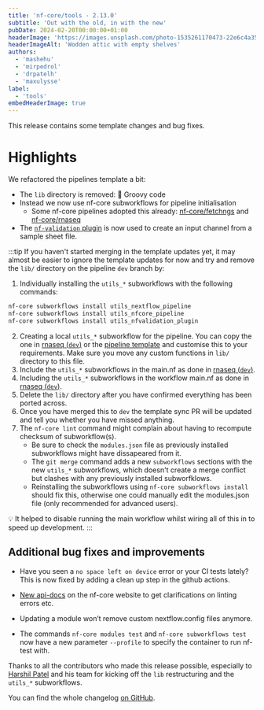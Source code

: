 ```yaml
---
title: 'nf-core/tools - 2.13.0'
subtitle: 'Out with the old, in with the new'
pubDate: 2024-02-20T00:00:00+01:00
headerImage: 'https://images.unsplash.com/photo-1535261170473-22e6c4a35c43'
headerImageAlt: 'Wodden attic with empty shelves'
authors:
  - 'mashehu'
  - 'mirpedrol'
  - 'drpatelh'
  - 'maxulysse'
label:
  - 'tools'
embedHeaderImage: true
---
```


This release contains some template changes and bug fixes.

# Highlights

We refactored the pipelines template a bit:

- The `lib` directory is removed: :wave: Groovy code
- Instead we now use nf-core subworkflows for pipeline initialisation
  - Some nf-core pipelines adopted this already: [nf-core/fetchngs](https://github.com/nf-core/fetchngs/tree/dev) and [nf-core/rnaseq](https://github.com/nf-core/rnaseq/tree/dev)
- The [`nf-validation` plugin](https://nextflow-io.github.io/nf-validation/1.1/) is now used to create an input channel from a sample sheet file.

:::tip
If you haven't started merging in the template updates yet, it may almost be easier to ignore the template updates for now and try and remove the `lib/` directory on the pipeline `dev` branch by:

1. Individually installing the `utils_*` subworkflows with the following commands:

```bash
nf-core subworkflows install utils_nextflow_pipeline
nf-core subworkflows install utils_nfcore_pipeline
nf-core subworkflows install utils_nfvalidation_plugin
```

2. Creating a local `utils_*` subworkflow for the pipeline. You can copy the one in [rnaseq (`dev`)](https://github.com/nf-core/rnaseq/blob/dev/subworkflows/local/utils_nfcore_rnaseq_pipeline/main.nf) or the [pipeline template](https://github.com/nf-core/tools/blob/master/nf_core/pipeline-template/subworkflows/local/utils_nfcore_pipeline_pipeline/main.nf) and customise this to your requirements. Make sure you move any custom functions in `lib/` directory to this file.
3. Include the `utils_*` subworkflows in the main.nf as done in [rnaseq (`dev`)](https://github.com/nf-core/rnaseq/blob/48663bffadb900e1ae4e11fb3391134cbf12ffc7/main.nf#L22-L25).
4. Including the `utils_*` subworkflows in the workflow main.nf as done in [rnaseq (`dev`)](https://github.com/nf-core/rnaseq/blob/48663bffadb900e1ae4e11fb3391134cbf12ffc7/workflows/rnaseq/main.nf#L25-L30).
5. Delete the `lib/` directory after you have confirmed everything has been ported across.
6. Once you have merged this to `dev` the template sync PR will be updated and tell you whether you have missed anything.
7. The `nf-core lint` command might complain about having to recompute checksum of subworkflow(s).
    - Be sure to check the `modules.json` file as previously installed subworkflows might have dissapeared from it.
    - The `git merge` command adds a new `subworkflows` sections with the new `utils_*` subworkflows, which doesn't create a merge conflict but clashes with any previously installed subworfklows.
    - Reinstalling the subworkflows using `nf-core subworkflows install` should fix this, otherwise one could manually edit the modules.json file (only recommended for advanced users).

:bulb: It helped to disable running the main workflow whilst wiring all of this in to speed up development.
:::

## Additional bug fixes and improvements

- Have you seen a `no space left on device` error or your CI tests lately? This is now fixed by adding a clean up step in the github actions.

- [New api-docs](https://nf-co.re/tools/docs/latest) on the nf-core website to get clarifications on linting errors etc.

- Updating a module won’t remove custom nextflow.config files anymore.

- The commands `nf-core modules test` and `nf-core subworkflows test` now have a new parameter `--profile` to specify the container to run nf-test with.

Thanks to all the contributors who made this release possible, especially to [Harshil Patel](https://github.com/drpatelh/) and his team for kicking off the `lib` restructuring and the `utils_*` subworkflows.

You can find the whole changelog [on GitHub](https://github.com/nf-core/tools/releases/tag/2.13).

